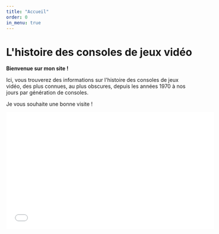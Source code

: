 ```yaml
---
title: "Accueil"
order: 0
in_menu: true
---
```

# L'histoire des consoles de jeux vidéo

**Bienvenue sur mon site !**

Ici, vous trouverez des informations sur l'histoire des consoles de jeux vidéo, des plus connues, au plus obscures, depuis les années 1970 à nos jours par génération de consoles.

Je vous souhaite une bonne visite ! 

<iframe width="560" height="315" src="julien.mp4" frameborder="0" allow="accelerometer; autoplay; clipboard-write; encrypted-media; gyroscope; picture-in-picture" allowfullscreen></iframe>
